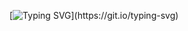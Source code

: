 
[![Typing SVG](https://readme-typing-svg.herokuapp.com?font=Fira+Code&weight=900&duration=3000&pause=300&color=000000&multiline=true&width=800&height=111&lines=Hi!+I'm+Mario+Gonzalez%2C+FullStack+Developer+JavaScript;Love+programming%2C+it's+my+hobby+and+passion.;I+enjoy+the+challenge+and+learning;if+I+can+help+you+let+me+know.)](https://git.io/typing-svg)


<!--
### Hi there 👋

**lllariogonzalez/lllariogonzalez** is a ✨ _special_ ✨ repository because its `README.md` (this file) appears on your GitHub profile.

Here are some ideas to get you started:

- 🔭 I’m currently working on ...
- 🌱 I’m currently learning ...
- 👯 I’m looking to collaborate on ...
- 🤔 I’m looking for help with ...
- 💬 Ask me about ...
- 📫 How to reach me: ...
- 😄 Pronouns: ...
- ⚡ Fun fact: ...
-->
